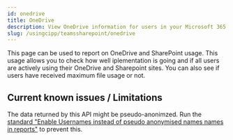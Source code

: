 ```yaml
---
id: onedrive
title: OneDrive
description: View OneDrive information for users in your Microsoft 365 tenants.
slug: /usingcipp/teamssharepoint/onedrive
---
```


This page can be used to report on OneDrive and SharePoint usage. This usage allows you to check how well iplementation is going and if all users are actively using their OneDrive and Sharepoint sites. You can also see if users have received maximum file usage or not.

## Current known issues / Limitations

The data returned by this API might be pseudo-anonimzed. Run the [standard "Enable Usernames instead of pseudo anonymised names names in reports"](../../tenantadministration/standards/) to prevent this.
